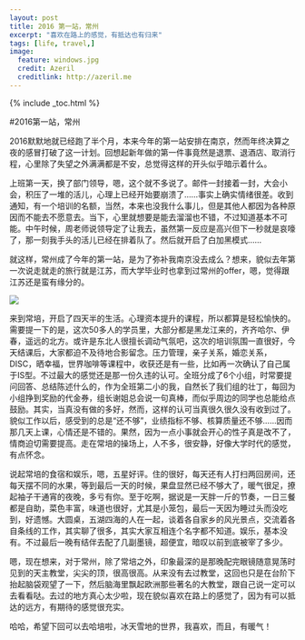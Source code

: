 ```yaml
---
layout: post
title: 2016 第一站，常州
excerpt: "喜欢在路上的感觉，有抵达也有归来"
tags: [life, travel,]
image:
  feature: windows.jpg
  credit: Azeril
  creditlink: http://azeril.me
---
```


{% include _toc.html %}

#2016第一站，常州

2016默默地就已经跑了半个月，本来今年的第一站安排在南京，然而年终决算之夜的感冒打破了这一计划。回想起新年做的第一件事竟然是退票、退酒店、取消行程，心里除了失望之外满满都是不安，总觉得这样的开头似乎暗示着什么。

上班第一天，换了部门领导，嗯，这个就不多说了。邮件一封接着一封，大会小会，积压了一堆的活儿，心理上已经开始要崩溃了……事实上确实情绪很差。收到通知，有一个培训的名额，当然，本来也没我什么事儿，但是其他人都因为各种原因而不能去不愿意去。当下，心里就想要是能去溜溜也不错，不过知道基本不可能。中午时候，周老师说领导定了让我去，虽然第一反应是高兴但下一秒就是哀嚎了，那一刻我手头的活儿已经在排着队了。然后就开启了白加黑模式……

就这样，常州成了今年的第一站，是为了弥补我南京没去成么？想来，貌似去年第一次说走就走的旅行就是江苏，而大学毕业时也拿到过常州的offer，嗯，觉得跟江苏还是蛮有缘分的。

![](http://dreamofbook.qiniudn.com/YvonneChangzhouPictureCard.jpg)

来到常培，开启了四天半的生活。心理资本提升的课程，所以都算是轻松愉快的。需要提一下的是，这次50多人的学员里，大部分都是黑龙江来的，齐齐哈尔、伊春，遥远的北方。或许是东北人很擅长调动气氛吧，这次的培训氛围一直很好，今天结课后，大家都迫不及待地合影留念。压力管理，亲子关系，婚恋关系，DISC，晒幸福，世界咖啡等课程中，收获还是有一些，比如再一次确认了自己属于IS型。不过最大的感觉还是那一份久违的认可。全班分成了6个小组，时常要提问回答、总结陈述什么的，作为全班第二小的我，自然长了我们组的壮丁，每回为小组挣到奖励的代金券，组长谢姐总会说一句真棒，而似乎周边的同学也总能给点鼓励。其实，当真没有做的多好，然而，这样的认可当真很久很久没有收到过了。貌似工作以后，感受到的总是“还不够”，业绩指标不够、核算质量还不够……因而那几天上课，心情还是不错的。果然，因为一点小事就会开心的性子真是改不了，情商迫切需要提高。走在常培的操场上，人不多，很安静，好像大学时代的感觉，有点怀念。

说起常培的食宿和娱乐，嗯，五星好评。住的很好，每天还有人打扫两回房间，还每天摆不同的水果，等到最后一天的时候，果盘显然已经不够大了，暖气很足，撩起袖子干通宵的夜晚，多亏有你。至于吃啊，据说是一天胖一斤的节奏，一日三餐都是自助，菜色丰富，味道也很好，尤其是小笼包，最后一天因为睡过头而没吃到，好遗憾。大圆桌，五湖四海的人在一起，谈着各自家乡的风光景点，交流着各自条线的工作，其实聊了很多，其实大家互相连个名字都不知道。娱乐，基本没有。不过最后一晚有结伴去配了几副墨镜，超便宜，暗叹以前到底被宰了多少。

嗯，现在想来，对于常州，除了常培之外，印象最深的是那晚配完眼镜随意晃荡时见到的天主教堂，尖尖的顶，很高很高。从来没有去过教堂，这回也只是在台阶下抬起脑袋观望了一下，然后脑海里飘起欧洲那些著名的大教堂，跟自己说一定可以去看看哒。去过的地方真心太少啦，现在貌似喜欢在路上的感觉了，因为有可以抵达的远方，有期待的感觉很充实。

哈哈，希望下回可以去哈培啦，冰天雪地的世界，我喜欢，而且，有暖气！
